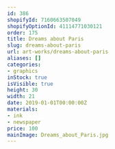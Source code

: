 ```yaml
---
id: 386
shopifyId: 7160663507049
shopifyOptionId: 41114771030121
order: 175
title: Dreams about Paris
slug: dreams-about-paris
url: art-works/dreams-about-paris
aliases: []
categories:
- graphics
inStock: true
isVisible: true
height: 30
width: 21
date: 2019-01-01T00:00:00Z
materials:
- ink
- newspaper
price: 100
mainImage: Dreams_about_Paris.jpg
---
```

